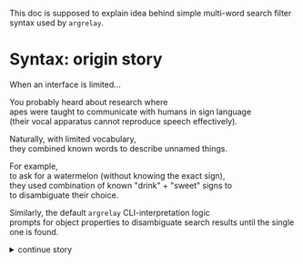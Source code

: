 
This doc is supposed to explain idea behind simple multi-word search filter syntax used by `argrelay`.

<a name="argrelay-story"></a>
# Syntax: origin story

When an interface is limited...

You probably heard about research where<br/>
apes were taught to communicate with humans in sign language<br/>
(their vocal apparatus cannot reproduce speech effectively).

Naturally, with limited vocabulary,<br/>
they combined known words to describe unnamed things.

For example,<br/>
to ask for a watermelon (without knowing the exact sign),<br/>
they used combination of known "drink" + "sweet" signs to<br/>
to disambiguate their choice.

Similarly, the default `argrelay` CLI-interpretation logic<br/>
prompts for object properties to disambiguate search results until the single one is found.

<details>
<summary>continue story</summary>

### Narrow down options

Without any context, just two words "drink" + "sweet" leave<br/>
a lot of ambiguity to guess a watermelon (many drinks are sweet).

A more clarified "sentence" could be:
> drink striped red sweet fruit

Each word narrows down matching objects set<br/>
to fewer more specific candidates (including watermelon).

### Avoid strict order

Notice that the word order is not important -<br/>
this reordered line provides (almost) equivalent hints for guessing:
> striped sweet fruit red drink

It is not a valid English grammar, but it somewhat works.

### Use "enum language"

Think of speaking "enum language":
*   Each word is an enum value of some enum type:
    *   Color: red, green, ...
    *   Taste: sweet, salty, ...
    *   Temperature: hot, cold, ...
    *   Action: drink, play, ...
*   Word order is irrelevant because _enum value spaces do not overlap_ (almost).
*   To clarify the object, list more enum values relevant to the object.

Now, imagine the enum types and values are not supposed to be memorized,<br/>
they are proposed to select from (based on the current context of all known objects).

### Match values to enums

*   For humans, it is natural to guess the object by list of characteristics.
*   For machines, it has to be a matching algo which "guess" precisely simulating natural process.

At its core, this algo looks through value sets of each enum and<br/>
matches given values setting and eliminating characteristics one by one.

### Address any object

Suppose enums are binary = having only two values<br/>
(cardinality = 2: black/white, hot/cold, true/false, ...).

In this case, 5 words could slice the object space to<br/>
single out (identify exactly) up to 2^5 = 32 objects.

To "address" larger object spaces,<br/>
larger enum cardinalities or more word places are required.

*   Each enum type ~ a dimension.
*   Each specific enum value ~ a coordinate.
*   Each object fills a slot in such multi-dimensional discrete space.

### Apply to CLI

CLI-s are used to write commands - imperative sentences:<br/>
specific actions on specific objects.

The "enum language" above covers searching both<br/>
an action and any object it requires.

### Suggest contextually

Not every combination of enum values may point to an existing object.

For data with sparse object spaces,<br/>
the CLI-suggestion is affected by possible coordinates applicable only to<br/>
remaining (narrowed down) object sets.

### Differentiate on purpose

All above may be an obvious approach to come up with,<br/>
but it is not ordinary for CLI-s of most common commands<br/>
(due to lack of data and non-trivial logic to implement the "enum language"):

| Common commands (think `ls`, `git`, `ssh`, ...):                            | `argrelay`-wrapped actions:                           |
|:----------------------------------------------------------------------------|:------------------------------------------------------|
| have succinct syntax and prefer<br/> single-char switches (defined by code) | prefer explicit "enum language"<br/> defined by data  |
| rely on humans to memorize syntax<br/> (options, ordering, etc.)            | assume humans have<br/> a loose idea about the syntax |
| auto-complete only for objects<br/> known to the OS (hosts, files, etc.)    | auto-complete from<br/> a domain-specific data        |

<!--
    TODO: Write a tech doc about "How does the search work?" and link it here.
-->

</details>
